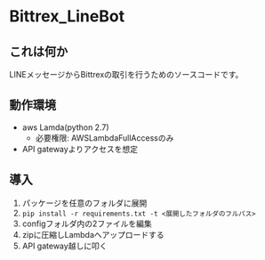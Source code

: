 # Bittrex_LineBot

## これは何か
LINEメッセージからBittrexの取引を行うためのソースコードです。


## 動作環境
- aws Lamda(python 2.7)
    - 必要権限:  AWSLambdaFullAccessのみ
- API gatewayよりアクセスを想定

## 導入
1. パッケージを任意のフォルダに展開
2. `pip install -r requirements.txt -t <展開したフォルダのフルパス>`
3. configフォルダ内の2ファイルを編集
4. zipに圧縮しLambdaへアップロードする
5. API gateway越しに叩く